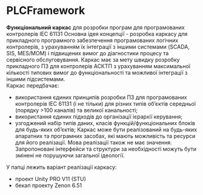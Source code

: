 # PLCFramework
**Функціональний каркас** для розробки програм для програмованих контролерів IEC 61131
Основна ідея концепції - розробка каркасу для прикладного програмного забезпечення програмованих логічних контролерів, з урахуванням їх інтеграції з іншими системами (SCADA, SIS, MES/MOM) і підвищених вимог до діагностики процесу та сервісного обслуговування. Каркас має за мету швидку розробку прикладного ПЗ для контролерів АСКТП з урахуванням максимальної кількості типових вимог до функціональності та можливої інтеграції з іншими підсистемами.  
Каркас передбачає:
-	використання єдиних принципів розробки ПЗ для програмованих контролерів IEC 61131 (і не тільки) для різних типів об’єктів середньої (порядку >100 каналів) та великої канальності;
-	використання єдиних підходів до організації ієрархії керування;
-	узгоджений набір типів даних, класів функцій/функціональних блоків для будь-яких об’єктів;
Каркас може бути реалізований на будь-яких апаратних та програмних засобах, які мають можливість та ресурси для його реалізації. Мова реалізації також не має значення. Запропоновані інтерфейси та структури за необхідності можуть бути змінені не порушуючи загальної ідеології.

У папці лежить варіант реалізації каркасу:
- проект Unity PRO V11 (STU)
- бекап проекту Zenon 6.51
